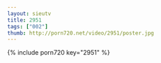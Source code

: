 ```yaml
--- 
layout: sieutv
title: 2951
tags: ["002"]
thumb: http://porn720.net/video/2951/poster.jpg
---
```

{% include porn720 key="2951" %} 
